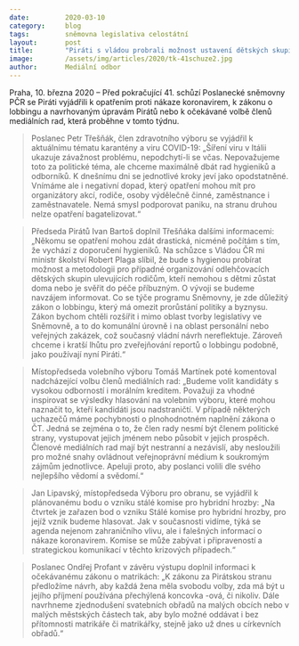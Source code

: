 ```yaml
---
date:         2020-03-10
category:     blog
tags:         sněmovna legislativa celostátní
layout:       post
title:        "Piráti s vládou probrali možnost ustavení dětských skupin během zrušené školní výuky a budou navrhovat rozšíření zákona o lobbingu"
image:        /assets/img/articles/2020/tk-41schuze2.jpg
author:       Mediální odbor
--- 
```



 
Praha, 10. března 2020 – Před pokračující 41. schůzí Poslanecké sněmovny PČR se Piráti vyjádřili k opatřením proti nákaze koronavirem, k zákonu o lobbingu a navrhovaným úpravám Pirátů nebo k očekávané volbě členů mediálních rad, která proběhne v tomto týdnu.
 
> Poslanec Petr Třešňák, člen zdravotního výboru se vyjádřil k aktuálnímu tématu karantény a viru COVID-19: „Šíření viru v Itálii ukazuje závažnost problému, nepodchytí-li se včas. Nepovažujeme toto za politické téma, ale chceme maximálně dbát rad hygieniků a odborníků. K dnešnímu dni se jednotlivé kroky jeví jako opodstatněné. Vnímáme ale i negativní dopad, který opatření mohou mít pro organizátory akcí, rodiče, osoby výdělečně činné, zaměstnance i zaměstnavatele. Nemá smysl podporovat paniku, na stranu druhou nelze opatření bagatelizovat.“
 
> Předseda Pirátů Ivan Bartoš doplnil Třešňáka dalšími informacemi: „Někomu se opatření mohou zdát drastická, nicméně počítám s tím, že vychází z doporučení hygieniků. Na schůzce s Vládou ČR mi ministr školství Robert Plaga slíbil, že bude s hygienou probírat možnost a metodologii pro případné organizování odlehčovacích dětských skupin ulevujících rodičům, kteří nemohou s dětmi zůstat doma nebo je svěřit do péče příbuzným. O vývoji se budeme navzájem informovat. Co se týče programu Sněmovny, je zde důležitý zákon o lobbingu, který má omezit prorůstání politiky a byznysu. Zákon bychom chtěli rozšířit i mimo oblast tvorby legislativy ve Sněmovně, a to do komunální úrovně i na oblast personální nebo veřejných zakázek, což současný vládní návrh nereflektuje. Zároveň chceme i kratší lhůtu pro zveřejňování reportů o lobbingu podobně, jako používají nyní Piráti.“
 
> Místopředseda volebního výboru Tomáš Martínek poté komentoval nadcházející volbu členů mediálních rad: „Budeme volit kandidáty s vysokou odborností i morálním kreditem. Považuji za vhodné inspirovat se výsledky hlasování na volebním výboru, které mohou naznačit to, kteří kandidáti jsou nadstraničtí. V případě některých uchazečů máme pochybnosti o plnohodnotném naplnění zákona o ČT. Jedná se zejména o to, že člen rady nesmí být členem politické strany, vystupovat jejich jménem nebo působit v jejich prospěch. Členové mediálních rad mají být nestranní a nezávislí, aby nesloužili pro možné snahy ovládnout veřejnoprávní médium k soukromým zájmům jednotlivce. Apeluji proto, aby poslanci volili dle svého nejlepšího vědomí a svědomí.“
 
> Jan Lipavský, místopředseda Výboru pro obranu, se vyjádřil k plánovanému bodu o vzniku stálé komise pro hybridní hrozby: „Na čtvrtek je zařazen bod o vzniku Stálé komise pro hybridní hrozby, pro jejíž vznik budeme hlasovat. Jak v současnosti vidíme, týká se agenda nejenom zahraničního vlivu, ale i falešných informací o nákaze koronavirem. Komise se může zabývat i připraveností a strategickou komunikací v těchto krizových případech.“
 
> Poslanec Ondřej Profant v závěru výstupu doplnil informaci k očekávanému zákonu o matrikách: „K zákonu za Pirátskou stranu předložíme návrh, aby každá žena měla svobodu volby, zda má být u jejího příjmení používána přechýlená koncovka -ová, či nikoliv. Dále navrhneme zjednodušení svatebních obřadů na malých obcích nebo v malých městských částech tak, aby bylo možné oddávat i bez přítomnosti matrikáře či matrikářky, stejně jako už dnes u církevních obřadů.“ 

